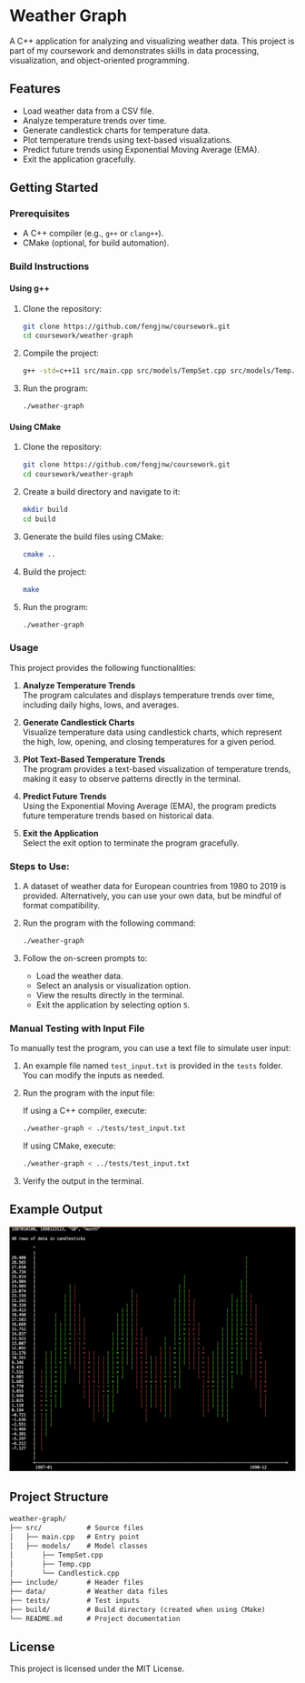 # Weather Graph

A C++ application for analyzing and visualizing weather data. This project is part of my coursework and demonstrates skills in data processing, visualization, and object-oriented programming.

## Features
- Load weather data from a CSV file.
- Analyze temperature trends over time.
- Generate candlestick charts for temperature data.
- Plot temperature trends using text-based visualizations.
- Predict future trends using Exponential Moving Average (EMA).
- Exit the application gracefully.

## Getting Started

### Prerequisites
- A C++ compiler (e.g., `g++` or `clang++`).
- CMake (optional, for build automation).

### Build Instructions

#### Using g++
1. Clone the repository:
   ```bash
   git clone https://github.com/fengjnw/coursework.git
   cd coursework/weather-graph
   ```

2. Compile the project:
   ```bash
   g++ -std=c++11 src/main.cpp src/models/TempSet.cpp src/models/Temp.cpp src/models/Candlestick.cpp -o weather-graph
   ```

3. Run the program:
   ```bash
   ./weather-graph
   ```

#### Using CMake
1. Clone the repository:
   ```bash
   git clone https://github.com/fengjnw/coursework.git
   cd coursework/weather-graph
   ```

2. Create a build directory and navigate to it:
   ```bash
   mkdir build
   cd build
   ```

3. Generate the build files using CMake:
   ```bash
   cmake ..
   ```

4. Build the project:
   ```bash
   make
   ```

5. Run the program:
   ```bash
   ./weather-graph
   ```

### Usage
This project provides the following functionalities:

1. **Analyze Temperature Trends**  
   The program calculates and displays temperature trends over time, including daily highs, lows, and averages.

2. **Generate Candlestick Charts**  
   Visualize temperature data using candlestick charts, which represent the high, low, opening, and closing temperatures for a given period.

3. **Plot Text-Based Temperature Trends**  
   The program provides a text-based visualization of temperature trends, making it easy to observe patterns directly in the terminal.

4. **Predict Future Trends**  
   Using the Exponential Moving Average (EMA), the program predicts future temperature trends based on historical data.

5. **Exit the Application**  
   Select the exit option to terminate the program gracefully.

### Steps to Use:
1. A dataset of weather data for European countries from 1980 to 2019 is provided. Alternatively, you can use your own data, but be mindful of format compatibility.

2. Run the program with the following command:

   ```bash
   ./weather-graph
   ```

3. Follow the on-screen prompts to:
   - Load the weather data.
   - Select an analysis or visualization option.
   - View the results directly in the terminal.
   - Exit the application by selecting option `5`.

### Manual Testing with Input File

To manually test the program, you can use a text file to simulate user input:

1. An example file named `test_input.txt` is provided in the `tests` folder. You can modify the inputs as needed.

2. Run the program with the input file:

   If using a C++ compiler, execute:

   ```bash
   ./weather-graph < ./tests/test_input.txt
   ```

   If using CMake, execute:

   ```bash
   ./weather-graph < ../tests/test_input.txt
   ```

3. Verify the output in the terminal.

## Example Output
![candlesticks_graph](image.png)

## Project Structure
```
weather-graph/
├── src/           # Source files
│   ├── main.cpp   # Entry point
│   ├── models/    # Model classes
│       ├── TempSet.cpp
│       ├── Temp.cpp
│       └── Candlestick.cpp
├── include/       # Header files
├── data/          # Weather data files
├── tests/         # Test inputs
├── build/         # Build directory (created when using CMake)
└── README.md      # Project documentation
```

## License
This project is licensed under the MIT License.